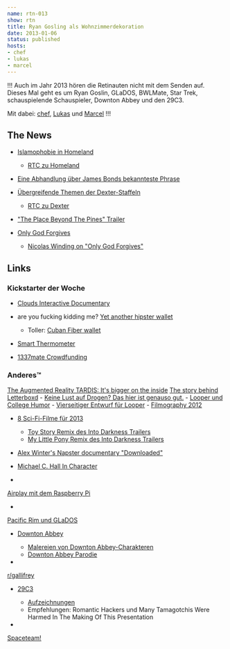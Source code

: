 ```yaml
---
name: rtn-013
show: rtn
title: Ryan Gosling als Wohnzimmerdekoration
date: 2013-01-06
status: published
hosts:
- chef
- lukas
- marcel
---
```

!!!
Auch im Jahr 2013 hören die Retinauten nicht mit dem Senden auf. Dieses Mal geht es um Ryan Goslin, GLaDOS, BWLMate, Star Trek, schauspielende Schauspieler, Downton Abbey und den 29C3.

Mit dabei: [chef](https://twitter.com/grischder), [Lukas](https://twitter.com/blubser) und [Marcel](https://twitter.com/xartas)
!!!

## The News

- [Islamophobie in Homeland](http://www.salon.com/2012/12/15/tvs_most_islamophobic_show/)
  - [RTC zu Homeland](https://secure.retinacast.de/rtc-s03e02-homeland/)

- [Eine Abhandlung über James Bonds bekannteste Phrase](https://chronicle.com/blogs/linguafranca/2012/12/11/shaken-not-stirred/)
- [Übergreifende Themen der Dexter-Staffeln](http://www.reddit.com/r/Dexter/comments/13mxon/season_themes_what_do_you_guys_think/)
  - [RTC zu Dexter](https://secure.retinacast.de/rtc-s01e09-dexter/)

- ["The Place Beyond The Pines" Trailer](http://www.youtube.com/watch?v=Tjes7u9Vewc)
- [Only God Forgives](http://www.imdb.com/title/tt1602613/)
  - [Nicolas Winding on "Only God Forgives"](http://www.youtube.com/watch?v=b8wWr-kkdvM)

## Links

### Kickstarter der Woche

- [Clouds Interactive Documentary](http://www.kickstarter.com/projects/1636630114/clouds-interactive-documentary)
- are you fucking kidding me? [Yet another hipster wallet](http://www.kickstarter.com/projects/885634166/ainstetm-the-new-style-of-the-modern-wallet)
  - Toller: [Cuban Fiber wallet](http://yasutomo2020.picharpak.com/wallet.htm)

- [Smart Thermometer](http://www.kickstarter.com/projects/732414059/smart-thermometer)
- [1337mate Crowdfunding](https://www.deutsche-mikroinvest.de/de/projekte/detail/geschaeftsidee++/id/65/)

### Anderes™

[The Augmented Reality TARDIS: It's bigger on the inside](http://www.wimp.com/augmentedreality/) [The story behind Letterboxd](http://www.quora.com/Letterboxd/Whats-the-story-behind-Letterboxd?srid=TMM&st=ns) - [Keine Lust auf Drogen? Das hier ist genauso gut.](https://dl.dropbox.com/s/3p6uthbmkusf2ja/MASTABA%20SNOOPY.html) - [Looper und College Humor](http://hitrecordjoe.tumblr.com/post/38220695998/loopermovie-this-is-nsfw-for-adults-only) - [Vierseitiger Entwurf für Looper](http://loopermovie.tumblr.com/post/38111749085/for-the-curious-here-is-the-original-4-page-prose) - [Filmography 2012](http://www.youtube.com/watch?v=68aKCIXZ-LY)

- [8 Sci-Fi-Filme für 2013](http://www.movies.com/movie-news/looking-to-future-8-science-fiction-movies-to-watch-for/10398)
  - [Toy Story Remix des Into Darkness Trailers](http://buttkickingbabes.de/?p=7063)
  - [My Little Pony Remix des Into Darkness Trailers](http://www.youtube.com/watch?v=IkzZrIbIiNU)

- [Alex Winter's Napster documentary "Downloaded"](http://www.theverge.com/2012/12/7/3741950/watch-this-trailer-alex-winter-napster-documentary-downloaded)
- [Michael C. Hall In Character](https://www.youtube.com/watch?v=9NX_cIZX_BU)
-

[Airplay mit dem Raspberry Pi](http://tomsolari.id.au/post/27169019561/airplay-music-streaming-on-raspberry-pi?74f9b200)

-

[Pacific Rim und GLaDOS](http://www.theverge.com/gaming/2013/1/6/3841344/guillermo-del-toro-glados-voice-in-pacific-rim-trailer)

- [Downton Abbey](http://de.wikipedia.org/wiki/Downton_Abbey)
  - [Malereien von Downton Abbey-Charakteren](http://www.etsy.com/shop/toadbriar?section_id=12828219)
  - [Downton Abbey Parodie](http://www.huffingtonpost.com/2013/01/02/agent-gates-downton-abbey-parody_n_2391942.html?ncid=edlinkusaolp00000003#slide=1936022)

-

[r/gallifrey](http://www.reddit.com/r/gallifrey)

- [29C3](http://events.ccc.de/congress/2012/wiki/Main_Page)
  - [Aufzeichnungen](http://mirror.fem-net.de/CCC/29C3/mp4-h264-HQ/)
  - Empfehlungen: Romantic Hackers und Many Tamagotchis Were Harmed In The Making Of This Presentation

-

[Spaceteam!](http://www.sleepingbeastgames.com/spaceteam/)


